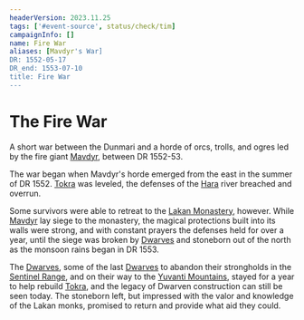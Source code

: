 ```yaml
---
headerVersion: 2023.11.25
tags: ['#event-source', status/check/tim]
campaignInfo: []
name: Fire War
aliases: [Mavdyr's War]
DR: 1552-05-17
DR_end: 1553-07-10
title: Fire War
---
```

# The Fire War


A short war between the Dunmari and a horde of orcs, trolls, and ogres led by the fire giant [Mavdyr](<../../people/historical-figures/mavdyr.md>), between DR 1552-53.

The war began when Mavdyr's horde emerged from the east in the summer of DR 1552. [Tokra](<../../gazetteer/greater-dunmar/realms/dunmar/central-dunmar/tokra/tokra.md>) was leveled, the defenses of the [Hara](<../../gazetteer/greater-dunmar/rivers/hara-watershed/hara.md>) river breached and overrun. 

Some survivors were able to retreat to the [Lakan Monastery](<../../gazetteer/greater-dunmar/realms/dunmar/central-dunmar/tokra/lakan-monastery.md>), however. While [Mavdyr](<../../people/historical-figures/mavdyr.md>) lay siege to the monastery, the magical protections built into its walls were strong, and with constant prayers the defenses held for over a year, until the siege was broken by [Dwarves](<../../species/children-of-the-embodied-gods/dwarves/dwarves.md>) and stoneborn out of the north as the monsoon rains began in DR 1553. 

The [Dwarves](<../../species/children-of-the-embodied-gods/dwarves/dwarves.md>), some of the last [Dwarves](<../../species/children-of-the-embodied-gods/dwarves/dwarves.md>) to abandon their strongholds in the [Sentinel Range](<../../gazetteer/sentinel-range/sentinel-range.md>), and on their way to the [Yuvanti Mountains](<../../gazetteer/greater-dunmar/yuvanti-mountains.md>), stayed for a year to help rebuild [Tokra](<../../gazetteer/greater-dunmar/realms/dunmar/central-dunmar/tokra/tokra.md>), and the legacy of Dwarven construction can still be seen today. The stoneborn left, but impressed with the valor and knowledge of the Lakan monks, promised to return and provide what aid they could.